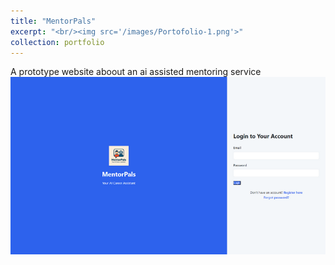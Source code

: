 ```yaml
---
title: "MentorPals"
excerpt: "<br/><img src='/images/Portofolio-1.png'>"
collection: portfolio
---
```


A prototype website aboout an ai assisted mentoring service 
<img src = '/images/Portofolio-1.png'>